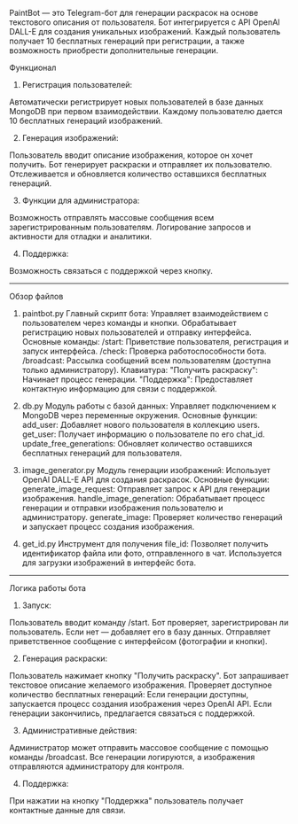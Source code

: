 PaintBot — это Telegram-бот для генерации раскрасок на основе текстового описания от пользователя. Бот интегрируется с API OpenAI DALL-E для создания уникальных изображений. Каждый пользователь получает 10 бесплатных генераций при регистрации, а также возможность приобрести дополнительные генерации.

Функционал
1. Регистрация пользователей:

Автоматически регистрирует новых пользователей в базе данных MongoDB при первом взаимодействии.
Каждому пользователю дается 10 бесплатных генераций изображений.

2. Генерация изображений:

Пользователь вводит описание изображения, которое он хочет получить.
Бот генерирует раскраски и отправляет их пользователю.
Отслеживается и обновляется количество оставшихся бесплатных генераций.

3. Функции для администратора:

Возможность отправлять массовые сообщения всем зарегистрированным пользователям.
Логирование запросов и активности для отладки и аналитики.

4. Поддержка:

Возможность связаться с поддержкой через кнопку.
_______________________________________________

Обзор файлов

1. paintbot.py
Главный скрипт бота:
Управляет взаимодействием с пользователем через команды и кнопки.
Обрабатывает регистрацию новых пользователей и отправку интерфейса.
Основные команды:
/start: Приветствие пользователя, регистрация и запуск интерфейса.
/check: Проверка работоспособности бота.
/broadcast: Рассылка сообщений всем пользователям (доступна только администратору).
Клавиатура:
"Получить раскраску": Начинает процесс генерации.
"Поддержка": Предоставляет контактную информацию для связи с поддержкой.

2. db.py
Модуль работы с базой данных:
Управляет подключением к MongoDB через переменные окружения.
Основные функции:
add_user: Добавляет нового пользователя в коллекцию users.
get_user: Получает информацию о пользователе по его chat_id.
update_free_generations: Обновляет количество оставшихся бесплатных генераций для пользователя.

3. image_generator.py
Модуль генерации изображений:
Использует OpenAI DALL-E API для создания раскрасок.
Основные функции:
generate_image_request: Отправляет запрос к API для генерации изображения.
handle_image_generation: Обрабатывает процесс генерации и отправки изображения пользователю и администратору.
generate_image: Проверяет количество генераций и запускает процесс создания изображения.

4. get_id.py
Инструмент для получения file_id:
Позволяет получить идентификатор файла или фото, отправленного в чат.
Используется для загрузки изображений в интерфейс бота.
_______________________________________________

Логика работы бота

1. Запуск:

Пользователь вводит команду /start.
Бот проверяет, зарегистрирован ли пользователь. Если нет — добавляет его в базу данных.
Отправляет приветственное сообщение с интерфейсом (фотографии и кнопки).

2. Генерация раскраски:

Пользователь нажимает кнопку "Получить раскраску".
Бот запрашивает текстовое описание желаемого изображения.
Проверяет доступное количество бесплатных генераций:
Если генерации доступны, запускается процесс создания изображения через OpenAI API.
Если генерации закончились, предлагается связаться с поддержкой.

3. Административные действия:

Администратор может отправить массовое сообщение с помощью команды /broadcast.
Все генерации логируются, а изображения отправляются администратору для контроля.

4. Поддержка:

При нажатии на кнопку "Поддержка" пользователь получает контактные данные для связи.
